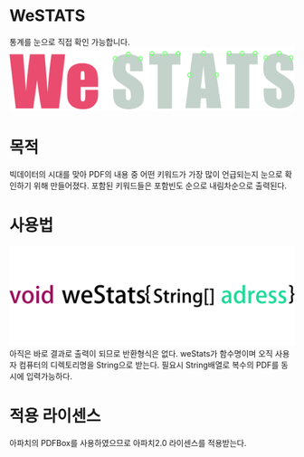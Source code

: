 WeSTATS
==============
통계를 눈으로 직접 확인 가능합니다.
![CFR_App](./img/logo.png)

목적
==============
빅데이터의 시대를 맞아 PDF의 내용 중 어떤 키워드가 가장 많이 언급되는지 눈으로 확인하기 위해 만들어졌다. 포함된 키워드들은 포함빈도 순으로 내림차순으로 출력된다.


사용법
==============
![CFR_App](./img/manual.png)
아직은 바로 결과로 출력이 되므로 반환형식은 없다. weStats가 함수명이며 오직 사용자 컴퓨터의 디렉토리명을 String으로 받는다. 필요시 String배열로 복수의 PDF를 동시에 입력가능하다. 

적용 라이센스
==============
아파치의 PDFBox를 사용하였으므로 아파치2.0 라이센스를 적용받는다.
